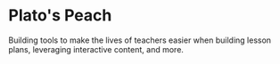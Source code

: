 # Plato's Peach

Building tools to make the lives of teachers easier when building lesson plans, leveraging interactive content, and more.

